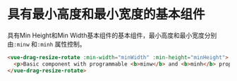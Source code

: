 # 具有最小高度和最小宽度的基本组件

具有Min Height和Min Width基本组件的基本组件，最小高度和最小宽度分别由`:minw` 和`:minh` 属性控制。

```html
<vue-drag-resize-rotate :min-width="minWidth" :min-height="minHeight">
  <p>Basic component with programmable <b>minw</b> and <b>minh</b> props.</p>
</vue-drag-resize-rotate>
```

